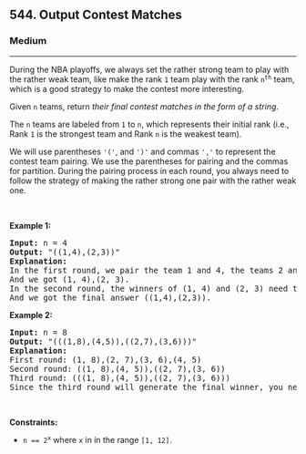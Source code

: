 <h2>544. Output Contest Matches</h2><h3>Medium</h3><hr><div><p>During the NBA playoffs, we always set the rather strong team to play with the rather weak team, like make the rank <code>1</code> team play with the rank <code>n<sup>th</sup></code> team, which is a good strategy to make the contest more interesting.</p>

<p>Given <code>n</code> teams, return <em>their final contest matches in the form of a string</em>.</p>

<p>The <code>n</code> teams are labeled from <code>1</code> to <code>n</code>, which represents their initial rank (i.e., Rank <code>1</code> is the strongest team and Rank <code>n</code> is the weakest team).</p>

<p>We will use parentheses <code>'('</code>, and <code>')'</code> and commas <code>','</code> to represent the contest team pairing. We use the parentheses for pairing and the commas for partition. During the pairing process in each round, you always need to follow the strategy of making the rather strong one pair with the rather weak one.</p>

<p>&nbsp;</p>
<p><strong>Example 1:</strong></p>

<pre><strong>Input:</strong> n = 4
<strong>Output:</strong> "((1,4),(2,3))"
<strong>Explanation:</strong>
In the first round, we pair the team 1 and 4, the teams 2 and 3 together, as we need to make the strong team and weak team together.
And we got (1, 4),(2, 3).
In the second round, the winners of (1, 4) and (2, 3) need to play again to generate the final winner, so you need to add the paratheses outside them.
And we got the final answer ((1,4),(2,3)).
</pre>

<p><strong>Example 2:</strong></p>

<pre><strong>Input:</strong> n = 8
<strong>Output:</strong> "(((1,8),(4,5)),((2,7),(3,6)))"
<strong>Explanation:</strong>
First round: (1, 8),(2, 7),(3, 6),(4, 5)
Second round: ((1, 8),(4, 5)),((2, 7),(3, 6))
Third round: (((1, 8),(4, 5)),((2, 7),(3, 6)))
Since the third round will generate the final winner, you need to output the answer (((1,8),(4,5)),((2,7),(3,6))).
</pre>

<p>&nbsp;</p>
<p><strong>Constraints:</strong></p>

<ul>
	<li><code>n == 2<sup>x</sup></code> where <code>x</code> in in the range <code>[1, 12]</code>.</li>
</ul>
</div>